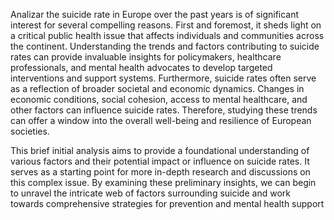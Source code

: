 Analizar the suicide rate in Europe over the past years is of significant interest for several compelling reasons. First and foremost, it sheds light on a critical public health issue that affects individuals and communities across the continent. Understanding the trends and factors contributing to suicide rates can provide invaluable insights for policymakers, healthcare professionals, and mental health advocates to develop targeted interventions and support systems.
Furthermore, suicide rates often serve as a reflection of broader societal and economic dynamics. Changes in economic conditions, social cohesion, access to mental healthcare, and other factors can influence suicide rates. Therefore, studying these trends can offer a window into the overall well-being and resilience of European societies.

This brief initial analysis aims to provide a foundational understanding of various factors and their potential impact or influence on suicide rates. It serves as a starting point for more in-depth research and discussions on this complex issue. By examining these preliminary insights, we can begin to unravel the intricate web of factors surrounding suicide and work towards comprehensive strategies for prevention and mental health support
